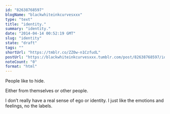 ```yaml
---
id: "82638768597"
blogName: "blackwhiteinkcurvesxxx"
type: "text"
title: "identity."
summary: "identity."
date: "2014-04-14 00:52:19 GMT"
slug: "identity"
state: "draft"
tags: ""
shortUrl: "https://tmblr.co/ZZ0w-n1CzfudL"
postUrl: "https://blackwhiteinkcurvesxxx.tumblr.com/post/82638768597/identity"
noteCount: "0"
format: "html"
---
```


People like to hide.

Either from themselves or other people.

I don’t really have a real sense of ego or identity. I just like the emotions and feelings, no the labels.